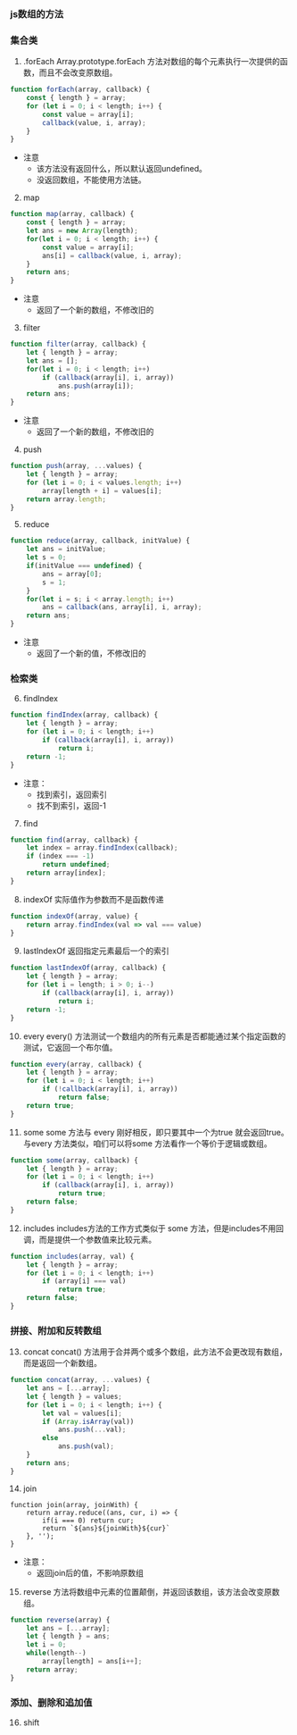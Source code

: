 ### js数组的方法

### 集合类
1. .forEach
Array.prototype.forEach 方法对数组的每个元素执行一次提供的函数，而且不会改变原数组。
```js
function forEach(array, callback) {
    const { length } = array;
    for (let i = 0; i < length; i++) {
        const value = array[i];
        callback(value, i, array);
    }
}

```
* 注意
    - 该方法没有返回什么，所以默认返回undefined。
    - 没返回数组，不能使用方法链。
2. map
```js
function map(array, callback) {
    const { length } = array;
    let ans = new Array(length);
    for(let i = 0; i < length; i++) {
        const value = array[i];
        ans[i] = callback(value, i, array);
    }
    return ans;
}
```
* 注意
    - 返回了一个新的数组，不修改旧的

3. filter
```js
function filter(array, callback) {
    let { length } = array;
    let ans = [];
    for(let i = 0; i < length; i++)
        if (callback(array[i], i, array))
            ans.push(array[i]);
    return ans;
}
```
* 注意
    - 返回了一个新的数组，不修改旧的
4. push
```js
function push(array, ...values) {
    let { length } = array;
    for (let i = 0; i < values.length; i++)
        array[length + i] = values[i];
    return array.length;
}
```
5. reduce
```js
function reduce(array, callback, initValue) {
    let ans = initValue;
    let s = 0;
    if(initValue === undefined) {
        ans = array[0];
        s = 1;
    }
    for(let i = s; i < array.length; i++)
        ans = callback(ans, array[i], i, array);
    return ans;
}
```
* 注意
    - 返回了一个新的值，不修改旧的

### 检索类
6. findIndex
```js
function findIndex(array, callback) {
    let { length } = array;
    for (let i = 0; i < length; i++)
        if (callback(array[i], i, array))
            return i;
    return -1;
}
```
* 注意：
    - 找到索引，返回索引
    - 找不到索引，返回-1
7. find
```js
function find(array, callback) {
    let index = array.findIndex(callback);
    if (index === -1)
        return undefined;
    return array[index];
}
```
8. indexOf
实际值作为参数而不是函数传递
```js
function indexOf(array, value) {
    return array.findIndex(val => val === value)
}
```
9. lastIndexOf
返回指定元素最后一个的索引
```js
function lastIndexOf(array, callback) {
    let { length } = array;
    for (let i = length; i > 0; i--)
        if (callback(array[i], i, array))
            return i;
    return -1;
}
```
10. every
every() 方法测试一个数组内的所有元素是否都能通过某个指定函数的测试，它返回一个布尔值。
```js
function every(array, callback) {
    let { length } = array;
    for (let i = 0; i < length; i++)
        if (!callback(array[i], i, array))
            return false;
    return true;
}
```
11. some
some 方法与 every 刚好相反，即只要其中一个为true 就会返回true。与every 方法类似，咱们可以将some 方法看作一个等价于逻辑或数组。
```js
function some(array, callback) {
    let { length } = array;
    for (let i = 0; i < length; i++)
        if (callback(array[i], i, array))
            return true;
    return false;
}
```
12. includes
includes方法的工作方式类似于 some 方法，但是includes不用回调，而是提供一个参数值来比较元素。
```js
function includes(array, val) {
    let { length } = array;
    for (let i = 0; i < length; i++)
        if (array[i] === val)
            return true;
    return false;
}
```
### 拼接、附加和反转数组
13. concat
concat() 方法用于合并两个或多个数组，此方法不会更改现有数组，而是返回一个新数组。
```js
function concat(array, ...values) {
    let ans = [...array];
    let { length } = values;
    for (let i = 0; i < length; i++) {
        let val = values[i];
        if (Array.isArray(val))
            ans.push(...val);
        else
            ans.push(val);
    }
    return ans;
}
```
14. join
```
function join(array, joinWith) {
    return array.reduce((ans, cur, i) => {
        if(i === 0) return cur;
        return `${ans}${joinWith}${cur}`
    }, '');
}
```
* 注意：
    - 返回join后的值，不影响原数组

15. reverse
方法将数组中元素的位置颠倒，并返回该数组，该方法会改变原数组。
```js
function reverse(array) {
    let ans = [...array];
    let { length } = ans;
    let i = 0;
    while(length--)
        array[length] = ans[i++];
    return array;
}
```

### 添加、删除和追加值
16. shift
